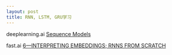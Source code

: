 ```yaml
---
layout: post
title: RNN, LSTM, GRU学习
---
```


deeplearning.ai [Sequence Models](https://www.youtube.com/playlist?list=PL1w8k37X_6L_s4ncq-swTBvKDWnRSrinI)

fast.ai [6—INTERPRETING EMBEDDINGS; RNNS FROM SCRATCH](https://course.fast.ai/lessons/lesson6.html)
